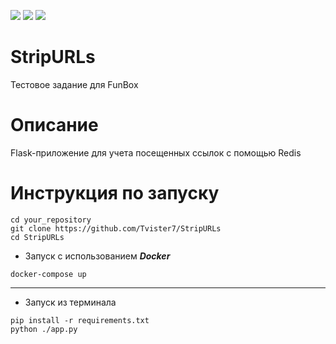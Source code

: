 <img src="https://img.shields.io/badge/flask-2.0.1-blue">  <img src="https://img.shields.io/badge/redis-3.5.3-critical">  <img src="https://img.shields.io/badge/python-3.9-success">

# StripURLs

Тестовое задание для FunBox

# Описание

Flask-приложение для учета посещенных ссылок с помощью Redis

# Инструкция по запуску

```
cd your_repository
git clone https://github.com/Tvister7/StripURLs
cd StripURLs
```

- Запуск с использованием **_Docker_**

`docker-compose up`

___

- Запуск из терминала 

```
pip install -r requirements.txt
python ./app.py
```
